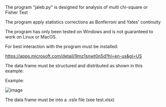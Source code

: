 The  program  "jaleb.py" is  designed for analysis of multi chi-square or Fisher Test

The program apply statistics corrections as Bonferroni and Yates' continuity

The program has only been tested on Windows and is not guaranteed to work on Linux or MacOS.

For best interaction with the program must be installed:

https://apps.microsoft.com/detail/9mz1snwt0n5d?hl=en-us&gl=US

The data frame must be structured and distributed as shown in this example: 

Example: 

 ![image](https://github.com/user-attachments/assets/c43d5d43-f852-43a2-8607-44376be9438d)


The data frame must be into a .xslx file (see test.xlsx)
